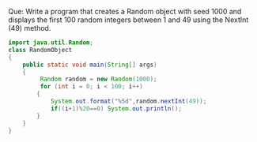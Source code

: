Que: Write a program that creates a Random object with seed 1000 and displays the first 100 random integers between 1 and 49 using the NextInt (49) method.

```java
import java.util.Random;
class RandomObject
{
    public static void main(String[] args) 
    {
         Random random = new Random(1000);
         for (int i = 0; i < 100; i++) 
        {
            System.out.format("%5d",random.nextInt(49));
            if((i+1)%20==0) System.out.println();
        }
    }
}


```
